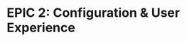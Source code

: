 <script setup lang="ts">
import EpicCardsSlide from '../../components/base/EpicCardsSlide.vue'
</script>

# EPIC 2: Configuration & User Experience

<EpicCardsSlide :cards="[
  {
    title: 'Objective',
    themeColor: 'primary',
    icon: 'i-carbon:target',
    pros: ['Enable intuitive configuration and auto-tuning for motion detection across diverse environments.'],
    horizontal: true
  },
  {
    title: 'Features',
    themeColor: 'info',
    icon: 'i-carbon:list',
    pros: [
      'Filtering ROI and Stationary ROI (auto-learned from motion history)',
      'Sensitivity settings: dynamic thresholds for pixel change, motion vector magnitude/direction',
      'Pre/Post Alarm recording (default: -3s/+3s)',
      'Scene presets for common environments (parking lot, hallway, outdoor) - not sure if we should have this',
      'Feedback loop from pilot customers for usability improvements'
    ]
  },
  {
    title: 'Success Metrics',
    themeColor: 'success',
    icon: 'i-carbon:chart-bar',
    pros: [
      'less time for setting up cameras',
      '≥90% positive feedback from pilot users on configuration usability',
      'Auto-tuning reduces manual adjustments by ≥40%'
    ]
  },
  {
    title: 'User Stories',
    themeColor: 'primary',
    icon: 'i-carbon:user-profile',
    pros: [
      'As an installer, I want the system to auto-learn ROI zones so I can set up cameras quickly and accurately.',
      'As an end user, I want to adjust sensitivity and presets easily so the system matches my environment and needs.',
      'As a support engineer, I want configuration changes to be logged so I can troubleshoot issues efficiently.'
    ],
    cons: [
      'ROI and Stationary ROI are auto-learned from motion history and require no manual input for initial setup (see slide 15 UI example).',
      'Setup time per camera is measured and averages <5 minutes in pilot deployments.',
      'Sensitivity and presets are adjustable via UI (Smart Client/Arcules portal) and changes are applied instantly.',
      'All adjustments are logged and reflected in event logs.',
      '≥90% positive feedback in pilot user surveys.',
      'All configuration changes are timestamped and recorded in event logs, accessible via admin interface.'
    ]
  }
]"/>
